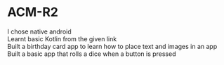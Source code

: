 # ACM-R2

I chose native android  
Learnt basic Kotlin from the given link  
Built a birthday card app to learn how to place text and images in an app  
Built a basic app that rolls a dice when a button is pressed
